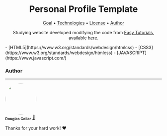 <h1 align="center">Personal Profile Template</h1>

<p align="center">
 <a href="#goal">Goal</a> •
 <a href="#technologies">Technologies</a> •
 <a href="#license">License</a> •
 <a href="#author">Author</a>
</p>

<p id="goal" align="center">Studying website developed modifying the code from <a href="https://www.youtube.com/channel/UCkjoHfkLEy7ZT4bA2myJ8xA">Easy Tutorials</a>,
 available <a href="https://www.youtube.com/watch?v=qXXknB5bePU">here</a>.</p>

<p id="technologies">
- [HTML5](https://www.w3.org/standards/webdesign/htmlcss)
- [CSS3](https://www.w3.org/standards/webdesign/htmlcss)
- [JAVASCRIPT](https://www.javascript.com/)
</p>

### Author
---

<a id="author">
 <img style="border-radius: 50%;" src="https://media-exp1.licdn.com/dms/image/C5603AQEuSn8m-C_39g/profile-displayphoto-shrink_200_200/0/1517542585714?e=1653523200&v=beta&t=yO2Q6M3ccsUUwSO2-q9yH0iqM5no_fQjDPkTA2zFSSY" width="100px;" alt=""/>
 <br />
 <sub><b>Douglas Collar</b></sub></a> <a href="" title="Rocketseat">🚀</a>


Thanks for your hard work! ❤️
